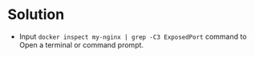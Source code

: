 # Solution

- Input `docker inspect my-nginx | grep -C3 ExposedPort` command to Open a terminal or command prompt.
